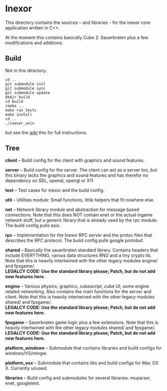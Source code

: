 # Inexor

This directory contains the sources – and libraries - for
the inexor core application written in C++.

At the moment this contains basically Cube 2: Sauerbraten
plus a few modifications and additions.

## Build

Not in this directory.
  
  ```shell
  cd ..
  git submodule init
  git submodule sync
  git submodule update
  mkdir build
  cd build
  cmake ..
  make run_tests
  make install
  cd ..
  ./inexor_unix
  ```

but see the [wiki](https://github.com/inexor-game/code/wiki/Build)
this for full instructions.

## Tree

**client** – Build config for the client with
graphics and sound features.

**server** – Build config for the server. The client can act
as a server too, but this binary lacks the graphics and
sound features and has therefor no dependency on SDL,
openal, opengl or X11

**test** – Test cases for inexor and the build config.

**util** – Utilities module: Small functions, little helpers
that fit nowhere else.

**net** – Network library module and abstraction for message
based connections. Note that this does NOT contain enet or
the actual ingame network stuff, but a generic library that
is already used by the rpc module. The build config pulls
asio.

**rpc** – Implementation for the Inexor RPC server and the
protoc files that describes the RPC protocol. The build
config pulls google protobuf.

**shared** – Basically the sauerbraten standard library.
Contains headers that include EVERYTHING, varous data
structures RNG and a tiny crypto lib. Note that this is
heavily intertwined with the other legacy modules engine/
and fpsgame/.  
**LEGALCY CODE: Use the standard library please; Patch, but
do not add new features here.**

**engine** – Various physics, graphics, cubescript, cube UI,
some engine related networking. Also contains the main
functions for the server and client. Note that this is
heavily intertwined with the other legacy modules shared/
and fpsgame/.  
**LEGALCY CODE: Use the standard library please; Patch, but
do not add new features here.**

**fpsgame** – Sauerbraten game logic plus a few extensions.
Note that this is heavily intertwined with the other legacy
modules shared/ and fpsgame/.  
**LEGALCY CODE: Use the standard library please; Patch, but
do not add new features here.**

**platform_windows** – Submodule that contains libraries and
build configs for windows/VS/mingw.

**platform_osx** – Submodule that contains libs and build
configs for Mac OS X. Currently unused.

**libraries** – Build config and submodules for several
libraries: muparser, enet, googletest.

